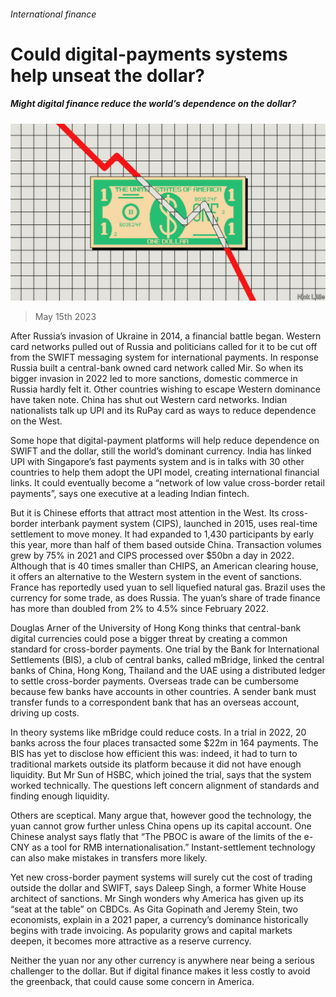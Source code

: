 ###### International finance

# Could digital-payments systems help unseat the dollar? 

##### Might digital finance reduce the world’s dependence on the dollar? 

![image](images/20230520_SRD005.jpg) 

> May 15th 2023 

After Russia’s invasion of Ukraine in 2014, a financial battle began. Western card networks pulled out of Russia and politicians called for it to be cut off from the SWIFT messaging system for international payments. In response Russia built a central-bank owned card network called Mir. So when its bigger invasion in 2022 led to more sanctions, domestic commerce in Russia hardly felt it. Other countries wishing to escape Western dominance have taken note. China has shut out Western card networks. Indian nationalists talk up UPI and its RuPay card as ways to reduce dependence on the West.

Some hope that digital-payment platforms will help reduce dependence on SWIFT and the dollar, still the world’s dominant currency. India has linked UPI with Singapore’s fast payments system and is in talks with 30 other countries to help them adopt the UPI model, creating international financial links. It could eventually become a “network of low value cross-border retail payments”, says one executive at a leading Indian fintech. 

But it is Chinese efforts that attract most attention in the West. Its cross-border interbank payment system (CIPS), launched in 2015, uses real-time settlement to move money. It had expanded to 1,430 participants by early this year, more than half of them based outside China. Transaction volumes grew by 75% in 2021 and CIPS processed over $50bn a day in 2022. Although that is 40 times smaller than CHIPS, an American clearing house, it offers an alternative to the Western system in the event of sanctions. France has reportedly used yuan to sell liquefied natural gas. Brazil uses the currency for some trade, as does Russia. The yuan’s share of trade finance has more than doubled from 2% to 4.5% since February 2022. 

Douglas Arner of the University of Hong Kong thinks that central-bank digital currencies could pose a bigger threat by creating a common standard for cross-border payments. One trial by the Bank for International Settlements (BIS), a club of central banks, called mBridge, linked the central banks of China, Hong Kong, Thailand and the UAE using a distributed ledger to settle cross-border payments. Overseas trade can be cumbersome because few banks have accounts in other countries. A sender bank must transfer funds to a correspondent bank that has an overseas account, driving up costs. 

In theory systems like mBridge could reduce costs. In a trial in 2022, 20 banks across the four places transacted some $22m in 164 payments. The BIS has yet to disclose how efficient this was: indeed, it had to turn to traditional markets outside its platform because it did not have enough liquidity. But Mr Sun of HSBC, which joined the trial, says that the system worked technically. The questions left concern alignment of standards and finding enough liquidity.

Others are sceptical. Many argue that, however good the technology, the yuan cannot grow further unless China opens up its capital account. One Chinese analyst says flatly that “The PBOC is aware of the limits of the e-CNY as a tool for RMB internationalisation.” Instant-settlement technology can also make mistakes in transfers more likely. 

Yet new cross-border payment systems will surely cut the cost of trading outside the dollar and SWIFT, says Daleep Singh, a former White House architect of sanctions. Mr Singh wonders why America has given up its “seat at the table” on CBDCs. As Gita Gopinath and Jeremy Stein, two economists, explain in a 2021 paper, a currency’s dominance historically begins with trade invoicing. As popularity grows and capital markets deepen, it becomes more attractive as a reserve currency. 

Neither the yuan nor any other currency is anywhere near being a serious challenger to the dollar. But if digital finance makes it less costly to avoid the greenback, that could cause some concern in America.

